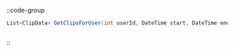 ::code-group
  ```csharp [Method]
  List<ClipData> GetClipsForUser(int userId, DateTime start, DateTime end, int count);
  ```
  ```csharp [Example]

  ```
::